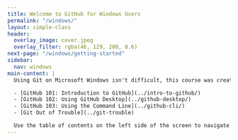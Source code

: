 ```yaml
---
title: Welcome to GitHub for Windows Users
permalink: "/windows/"
layout: simple-class
header:
  overlay_image: cover.jpeg
  overlay_filter: rgba(46, 129, 200, 0.6)
next-page: "/windows/getting-started"
sidebar:
  nav: windows
main-content: |
  Using Git on Microsoft Windows isn't difficult, this course was created to help new or inexperienced users from Windows get up and running with Git as quickly as possible. Although this course **will** identify how to install and configure Git to work on your computer, it **will not** go into a typical workflow, those instructions can be found in the following classes available on the GitHub Training On Demand website:

  - [GitHub 101: Introduction to GitHub](../intro-to-github/)
  - [GitHub 102: Using GitHub Desktop](../github-desktop/)
  - [GitHub 103: Using the Command Line](../github-cli/)
  - [Git Out of Trouble](../git-trouble)

  Use the table of contents on the left side of the screen to navigate through the different setup and configuration steps.
---
```


